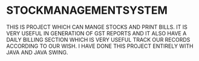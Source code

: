 # STOCKMANAGEMENTSYSTEM
THIS IS PROJECT WHICH CAN MANGE STOCKS AND PRINT BILLS. IT IS VERY USEFUL IN GENERATION OF GST REPORTS AND IT ALSO HAVE A DAILY BILLING SECTION WHICH IS VERY USEFUL TRACK OUR RECORDS ACCORDING TO OUR WISH.
I HAVE DONE THIS PROJECT ENTIRELY WITH JAVA AND JAVA SWING.

